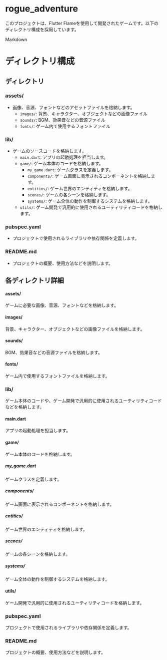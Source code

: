 # rogue_adventure



このプロジェクトは、Flutter Flameを使用して開発されたゲームです。以下のディレクトリ構成を採用しています。

Markdown
# ディレクトリ構成

## ディレクトリ

### assets/

- 画像、音源、フォントなどのアセットファイルを格納します。
    - `images/`: 背景、キャラクター、オブジェクトなどの画像ファイル
    - `sounds/`: BGM、効果音などの音源ファイル
    - `fonts/`: ゲーム内で使用するフォントファイル

### lib/

- ゲームのソースコードを格納します。
    - `main.dart`: アプリの起動処理を担当します。
    - `game/`: ゲーム本体のコードを格納します。
        - `my_game.dart`: ゲームクラスを定義します。
        - `components/`: ゲーム画面に表示されるコンポーネントを格納します。
        - `entities/`: ゲーム世界のエンティティを格納します。
        - `scenes/`: ゲームの各シーンを格納します。
        - `systems/`: ゲーム全体の動作を制御するシステムを格納します。
    - `utils/`: ゲーム開発で汎用的に使用されるユーティリティコードを格納します。

### pubspec.yaml

- プロジェクトで使用されるライブラリや依存関係を定義します。

### README.md

- プロジェクトの概要、使用方法などを説明します。

## 各ディレクトリ詳細

#### assets/

ゲームに必要な画像、音源、フォントなどを格納します。

#### images/

背景、キャラクター、オブジェクトなどの画像ファイルを格納します。

#### sounds/

BGM、効果音などの音源ファイルを格納します。

#### fonts/

ゲーム内で使用するフォントファイルを格納します。

### lib/

ゲーム本体のコードや、ゲーム開発で汎用的に使用されるユーティリティコードなどを格納します。

#### main.dart

アプリの起動処理を担当します。

#### game/

ゲーム本体のコードを格納します。

##### my_game.dart

ゲームクラスを定義します。

##### components/

ゲーム画面に表示されるコンポーネントを格納します。

##### entities/

ゲーム世界のエンティティを格納します。

##### scenes/

ゲームの各シーンを格納します。

##### systems/

ゲーム全体の動作を制御するシステムを格納します。

#### utils/

ゲーム開発で汎用的に使用されるユーティリティコードを格納します。

### pubspec.yaml

プロジェクトで使用されるライブラリや依存関係を定義します。

### README.md

プロジェクトの概要、使用方法などを説明します。